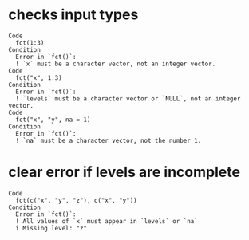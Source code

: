 # checks input types

    Code
      fct(1:3)
    Condition
      Error in `fct()`:
      ! `x` must be a character vector, not an integer vector.
    Code
      fct("x", 1:3)
    Condition
      Error in `fct()`:
      ! `levels` must be a character vector or `NULL`, not an integer vector.
    Code
      fct("x", "y", na = 1)
    Condition
      Error in `fct()`:
      ! `na` must be a character vector, not the number 1.

# clear error if levels are incomplete

    Code
      fct(c("x", "y", "z"), c("x", "y"))
    Condition
      Error in `fct()`:
      ! All values of `x` must appear in `levels` or `na`
      i Missing level: "z"

